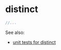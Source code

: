 # distinct
```javascript
//...
```

See also:
- [unit tests for distinct](../tests/distinct.tests.ts)
